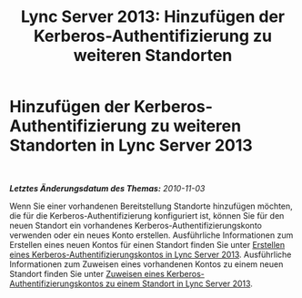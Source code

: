 ﻿---
title: 'Lync Server 2013: Hinzufügen der Kerberos-Authentifizierung zu weiteren Standorten'
TOCTitle: Hinzufügen der Kerberos-Authentifizierung zu weiteren Standorten
ms:assetid: d3a30b1f-6d41-421c-823c-61fc3e25ca03
ms:mtpsurl: https://technet.microsoft.com/de-de/library/Gg398914(v=OCS.15)
ms:contentKeyID: 49295507
ms.date: 05/19/2016
mtps_version: v=OCS.15
ms.translationtype: HT
---

# Hinzufügen der Kerberos-Authentifizierung zu weiteren Standorten in Lync Server 2013

 

_**Letztes Änderungsdatum des Themas:** 2010-11-03_

Wenn Sie einer vorhandenen Bereitstellung Standorte hinzufügen möchten, die für die Kerberos-Authentifizierung konfiguriert ist, können Sie für den neuen Standort ein vorhandenes Kerberos-Authentifizierungskonto verwenden oder ein neues Konto erstellen. Ausführliche Informationen zum Erstellen eines neuen Kontos für einen Standort finden Sie unter [Erstellen eines Kerberos-Authentifizierungskontos in Lync Server 2013](lync-server-2013-create-a-kerberos-authentication-account.md). Ausführliche Informationen zum Zuweisen eines vorhandenen Kontos zu einem neuen Standort finden Sie unter [Zuweisen eines Kerberos-Authentifizierungskontos zu einem Standort in Lync Server 2013](lync-server-2013-assign-a-kerberos-authentication-account-to-a-site.md).

